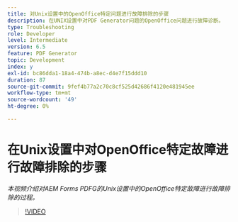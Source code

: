 ```yaml
---
title: 对Unix设置中的OpenOffice特定问题进行故障排除的步骤
description: 在UNIX设置中对PDF Generator问题的OpenOffice问题进行故障诊断。
type: Troubleshooting
role: Developer
level: Intermediate
version: 6.5
feature: PDF Generator
topic: Development
index: y
exl-id: bc86dda1-18a4-474b-a8ec-d4e7f15ddd10
duration: 87
source-git-commit: 9fef4b77a2c70c8cf525d42686f4120e481945ee
workflow-type: tm+mt
source-wordcount: '49'
ht-degree: 0%

---
```


# 在Unix设置中对OpenOffice特定故障进行故障排除的步骤

*本视频介绍对AEM Forms PDFG的Unix设置中的OpenOffice特定故障进行故障排除的过程。*

>[!VIDEO](https://video.tv.adobe.com/v/335551?quality=12&learn=on)
